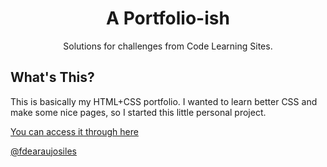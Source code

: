 <h1 align="center">A Portfolio-ish</h1>

<div align="center">
   Solutions for challenges from Code Learning Sites.
</div>

## What's This?

This is basically my HTML+CSS portfolio.
I wanted to learn better CSS and make some nice pages, so I started this little personal project.

[You can access it through here](https://fernandosiles.herokuapp.com/)

[@fdearaujosiles](https://twitter.com/fdearaujosiles)